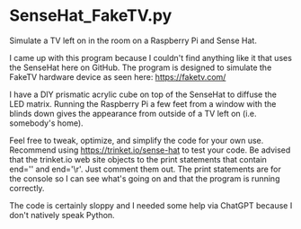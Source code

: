 # SenseHat_FakeTV.py

Simulate a TV left on in the room on a Raspberry Pi and Sense Hat.

I came up with this program because I couldn't find anything like it that uses the SenseHat here on GitHub.
The program is designed to simulate the FakeTV hardware device as seen here: https://faketv.com/

I have a DIY prismatic acrylic cube on top of the SenseHat to diffuse the LED matrix.
Running the Raspberry Pi a few feet from a window with the blinds down gives the appearance from outside of a TV left on (i.e. somebody's home).

Feel free to tweak, optimize, and simplify the code for your own use. Recommend using https://trinket.io/sense-hat to test your code.
Be advised that the trinket.io web site objects to the print statements that contain end='' and end='\r'. Just comment them out.
The print statements are for the console so I can see what's going on and that the program is running correctly.

The code is certainly sloppy and I needed some help via ChatGPT because I don't natively speak Python.
